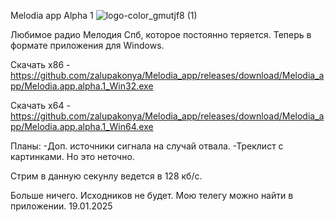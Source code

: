 Melodia app Alpha 1 
![logo-color_gmutjf8 (1)](https://github.com/user-attachments/assets/c7c80ca0-15ff-47b9-b6e6-10b1815336df)

Любимое радио Мелодия Спб, которое постоянно теряется. Теперь в формате приложения для Windows. 

Скачать х86 - https://github.com/zalupakonya/Melodia_app/releases/download/Melodia_app/Melodia.app.alpha.1_Win32.exe

Скачать х64 - https://github.com/zalupakonya/Melodia_app/releases/download/Melodia_app/Melodia.app.alpha.1_Win64.exe

Планы: 
-Доп. источники сигнала на случай отвала. 
-Треклист с картинками. Но это неточно.

Стрим в данную секунлу ведется в 128 кб/с.

Больше ничего. Исходников не будет. Мою телегу можно найти в приложении.
19.01.2025
